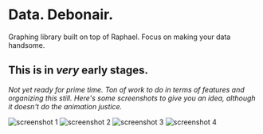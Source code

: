 # Data. Debonair.

Graphing library built on top of Raphael.  Focus on making your data handsome.

## This is in _very_ early stages.

*Not yet ready for prime time.  Ton of work to do in terms of features and organizing this still. Here's some screenshots to give you an idea, although it doesn't do the animation justice.*

![screenshot 1](http://cl.ly/image/24201G1S1t1v0u2J3p0S/Screen%20Shot%202012-01-25%20at%205.45.16%20AM.png)
![screenshot 2](http://cl.ly/image/0e211k1z1O2m0G1O4636/Screen%20Shot%202012-01-25%20at%205.49.07%20AM.png)
![screenshot 3](http://cl.ly/image/2k3t25402e310B2M2B2c/Screen%20Shot%202012-01-25%20at%205.44.13%20AM.png)
![screenshot 4](http://cl.ly/image/1e3B1O0G2l0A2F0J0o2N/Screen%20Shot%202012-01-25%20at%205.46.43%20AM.png)
